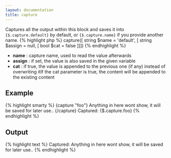 ```yaml
---
layout: documentation
title: capture
---
```


Captures all the output within this block and saves it into `{$.capture.default}` by default, or `{$.capture.name}` if you provide another name.
{% highlight php %}
capture([ string $name = 'default', [ string $assign = null, [ bool $cat = false ]]])
{% endhighlight %}
* **name** : capture name, used to read the value afterwards
* **assign** : if set, the value is also saved in the given variable
* **cat** : if true, the value is appended to the previous one (if any) instead of overwriting itIf the cat parameter is true, the content will be appended to the existing content

## Example
{% highlight smarty %}
{capture "foo"}
  Anything in here wont show, it will be saved for later use..
{/capture}
Captured: {$.capture.foo}
{% endhighlight %}

## Output 
{% highlight text %}
Captured: Anything in here wont show, it will be saved for later use..
{% endhighlight %}